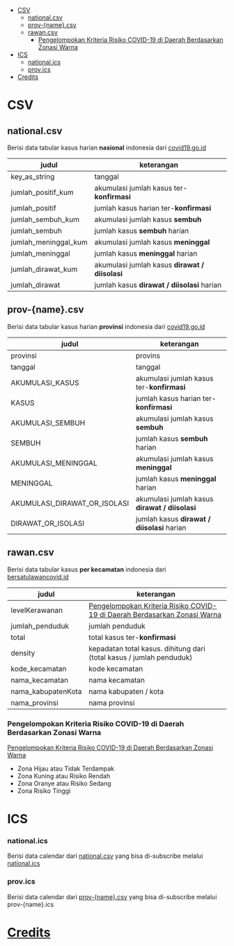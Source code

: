 - [CSV](#csv)
  - [national.csv](#nationalcsv)
  - [prov-{name}.csv](#prov-namecsv)
  - [rawan.csv](#rawancsv)
    - [Pengelompokan Kriteria Risiko COVID-19 di Daerah Berdasarkan Zonasi Warna](#pengelompokan-kriteria-risiko-covid-19-di-daerah-berdasarkan-zonasi-warna)
- [ICS](#ics)
    - [national.ics](#nationalics)
    - [prov.ics](#provics)
- [Credits](#credits)

# CSV

## national.csv

Berisi data tabular kasus harian **nasional** indonesia dari [covid19.go.id](https://covid19.go.id/peta-sebaran)

| judul                | keterangan                                     |
| -------------------- | ---------------------------------------------- |
| key_as_string        | tanggal                                        |
| jumlah_positif_kum   | akumulasi jumlah kasus ter-**konfirmasi**      |
| jumlah_positif       | jumlah kasus harian ter-**konfirmasi**         |
| jumlah_sembuh_kum    | akumulasi jumlah kasus **sembuh**              |
| jumlah_sembuh        | jumlah kasus **sembuh** harian                 |
| jumlah_meninggal_kum | akumulasi jumlah kasus **meninggal**           |
| jumlah_meninggal     | jumlah kasus **meninggal** harian              |
| jumlah_dirawat_kum   | akumulasi jumlah kasus **dirawat / diisolasi** |
| jumlah_dirawat       | jumlah kasus **dirawat / diisolasi** harian    |

## prov-{name}.csv

Berisi data tabular kasus harian **provinsi** indonesia dari [covid19.go.id](https://covid19.go.id/peta-sebaran)

| judul                        | keterangan                                     |
| ---------------------------- | ---------------------------------------------- |
| provinsi                     | provins                                        |
| tanggal                      | tanggal                                        |
| AKUMULASI_KASUS              | akumulasi jumlah kasus ter-**konfirmasi**      |
| KASUS                        | jumlah kasus harian ter-**konfirmasi**         |
| AKUMULASI_SEMBUH             | akumulasi jumlah kasus **sembuh**              |
| SEMBUH                       | jumlah kasus **sembuh** harian                 |
| AKUMULASI_MENINGGAL          | akumulasi jumlah kasus **meninggal**           |
| MENINGGAL                    | jumlah kasus **meninggal** harian              |
| AKUMULASI_DIRAWAT_OR_ISOLASI | akumulasi jumlah kasus **dirawat / diisolasi** |
| DIRAWAT_OR_ISOLASI           | jumlah kasus **dirawat / diisolasi** harian    |

## rawan.csv

Berisi data tabular kasus **per kecamatan** indonesia dari [bersatulawancovid.id](https://www.bersatulawancovid.id/)

| judul              | keterangan                                                                                                                                              |
| ------------------ | ------------------------------------------------------------------------------------------------------------------------------------------------------- |
| levelKerawanan     | [Pengelompokan Kriteria Risiko COVID-19 di Daerah Berdasarkan Zonasi Warna](#pengelompokan-kriteria-risiko-covid-19-di-daerah-berdasarkan-zonasi-warna) |
| jumlah_penduduk    | jumlah penduduk                                                                                                                                         |
| total              | total kasus ter-**konfirmasi**                                                                                                                          |
| density            | kepadatan total kasus. dihitung dari (total kasus / jumlah penduduk)                                                                                    |
| kode_kecamatan     | kode kecamatan                                                                                                                                          |
| nama_kecamatan     | nama kecamatan                                                                                                                                          |
| nama_kabupatenKota | nama kabupaten / kota                                                                                                                                   |
| nama_provinsi      | nama provinsi                                                                                                                                           |

### Pengelompokan Kriteria Risiko COVID-19 di Daerah Berdasarkan Zonasi Warna

[Pengelompokan Kriteria Risiko COVID-19 di Daerah Berdasarkan Zonasi Warna](https://bnpb.go.id/berita/pengelompokan-kriteria-risiko-covid19-di-daerah-berdasarkan-zonasi-warna)

- Zona Hijau atau Tidak Terdampak
- Zona Kuning atau Risiko Rendah
- Zona Oranye atau Risiko Sedang
- Zona Risiko Tinggi

# ICS

### national.ics

Berisi data calendar dari [national.csv](#nationalcsv) yang bisa di-subscribe melalui [national.ics](https://github.com/aiosk/covidn/raw/master/dist/national.ics)

### prov.ics

Berisi data calendar dari [prov-{name}.csv](#prov-namecsv) yang bisa di-subscribe melalui prov-{name}.ics

# [Credits](https://github.com/aiosk/covidn/#credits)
